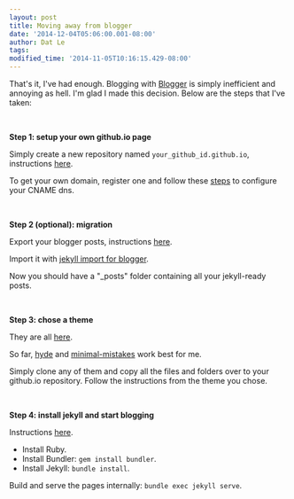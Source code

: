 ```yaml
---
layout: post
title: Moving away from blogger
date: '2014-12-04T05:06:00.001-08:00'
author: Dat Le
tags:
modified_time: '2014-11-05T10:16:15.429-08:00'
---
```


That's it, I've had enough. Blogging with [Blogger](https://www.blogger.com) is simply inefficient and annoying as hell.
I'm glad I made this decision. Below are the steps that I've taken:

<br>

**Step 1: setup your own github.io page**

Simply create a new repository named `your_github_id.github.io`, instructions [here](https://pages.github.com/). 

To get your own domain, register one and follow these [steps](https://help.github.com/articles/setting-up-a-custom-domain-with-github-pages/) to configure your CNAME dns.

<br>

**Step 2 (optional): migration**

Export your blogger posts, instructions [here](https://support.google.com/blogger/answer/97416). 

Import it with [jekyll import for blogger](http://import.jekyllrb.com/docs/blogger/).

Now you should have a "_posts" folder containing all your jekyll-ready posts.

<br>

**Step 3: chose a theme**

They are all [here](http://jekyllthemes.org/).

So far, [hyde](https://github.com/poole/hyde) and [minimal-mistakes](https://github.com/mmistakes/minimal-mistakes) work best for me.

Simply clone any of them and copy all the files and folders over to your github.io repository. Follow the instructions from the theme you chose.

<br>

**Step 4: install jekyll and start blogging**

Instructions [here](https://help.github.com/articles/using-jekyll-with-pages/).

- Install Ruby.
- Install Bundler: `gem install bundler`.
- Install Jekyll: `bundle install`.

Build and serve the pages internally: `bundle exec jekyll serve`.

